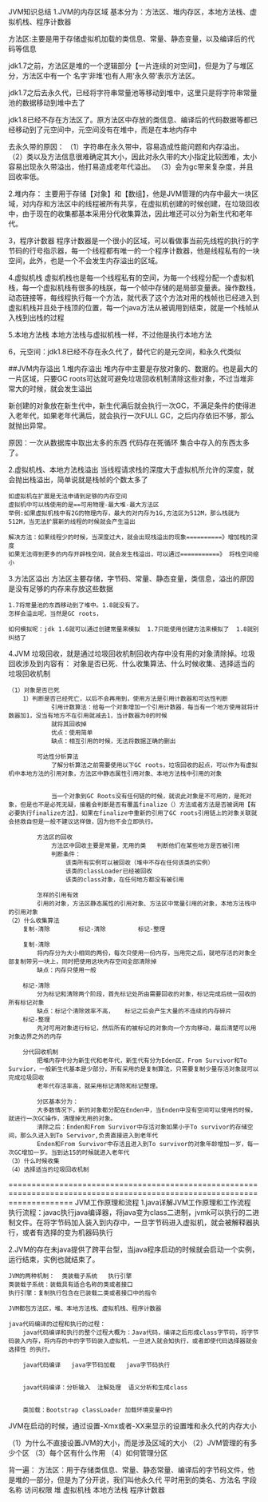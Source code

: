 JVM知识总结
1.JVM的内存区域
基本分为：方法区、堆内存区，本地方法栈、虚拟机栈、程序计数器

方法区:主要是用于存储虚拟机加载的类信息、常量、静态变量，以及编译后的代码等信息

jdk1.7之前，方法区是堆的一个逻辑部分【一片连续的对空间】，但是为了与堆区分，方法区中有一个 名字‘非堆’也有人用‘永久带’表示方法区。

jdk1.7之后去永久代，已经将字符串常量池等移动到堆中，这里只是将字符串常量池的数据移动到堆中去了

jdk1.8已经不存在方法区了。原方法区中存放的类信息、编译后的代码数据等都已经移动到了元空间中，元空间没有在堆中，而是在本地内存中

去永久带的原因：
（1）字符串在永久带中，容易造成性能问题和内存溢出。
（2）类以及方法信息很难确定其大小，因此对永久带的大小指定比较困难，太小容易出现永久带溢出，他打易造成老年代溢出。
（3）会为gc带来复杂度，并且回收率低。


2.堆内存：
主要用于存储【对象】和【数组】，他是JVM管理的内存中最大一块区域，对内存和方法区中的线程被所有共享，在虚拟机创建的时候创建，在垃圾回收中，由于现在的收集都基本采用分代收集算法，因此堆还可以分为新生代和老年代。

3，程序计数器
程序计数器是一个很小的区域，可以看做事当前先线程的执行的字节码的行号指示器，每一个线程都有唯一的一个程序计数器，他是线程私有的一块空间，此外，也是一个不会发生内存溢出的区域。

4.虚拟机栈
虚拟机栈也是每一个线程私有的空间，为每一个线程分配一个虚拟机栈，每一个虚拟机栈有很多的栈朕，每一个帧中存储的是局部变量表。操作数栈，动态链接等，每线程执行每一个方法，就代表了这个方法对用的栈帧也已经进入到虚拟机栈并且处于栈顶的位置，每一个java方法从被调用到结束，就是一个栈帧从入栈到出栈的过程

5.本地方法栈
本地方法栈与虚拟机栈一样，不过他是执行本地方法

6，元空间：jdk1.8已经不存在永久代了，替代它的是元空间，和永久代类似

##JVM内存溢出
1.堆内存溢出
堆内存中主要是存放对象的、数据的。也是最大的一片区域，只要GC roots可达就可避免垃圾回收机制清除这些对象，不过当堆非常大的时候，就会发生溢出

新创建的对象放在新生代中，新生代满后就会执行一次GC，不满足条件的使得进入老年代，如果老年代满后，就会执行一次FULL GC，之后内存依旧不够，那么就抛出异常。

原因：一次从数据库中取出太多的东西  代码存在死循环  集合中存入的东西太多了。 

2.虚拟机栈、本地方法栈溢出
    当线程请求栈的深度大于虚拟机所允许的深度，就会抛出栈溢出，简单说就是栈帧的个数太多了

    如虚拟机在扩展是无法申请到足够的内存空间
    虚拟机中可以栈使用的是==可用物理-最大堆-最大方法区
    举例:如果虚拟机栈中有2G的物理内存，最大的对内存为1G,方法区为512M，那么栈就为512M，当无法扩展新的线程的时候就会产生溢出

    解决方法：如果线程少的时候，当深度过大，就会出现栈溢出的现象==========》增加栈的深度
    如果无法得到更多的内存开辟栈空间，就会发生栈溢出，可以通过===========》 将栈空间缩小


3.方法区溢出
    方法区主要存储，字节码、常量、静态变量，类信息，溢出的原因是没有足够的内存来存放这些数据

    1.7将常量池的东西移动到了堆中。1.8就没有了。
    怎样会溢出呢，当然是GC roots，

    如何模拟呢：jdk 1.6就可以通过创建常量来模拟  1.7只能使用创建方法来模拟了  1.8就别纠结了

4.JVM
    垃圾回收，就是通过垃圾回收机制回收内存中没有用的对象清除掉。垃圾回收涉及到内容有：
        对象是否已死、什么收集算法、什么时候收集、选择适当的垃圾回收机制

    （1）对象是否已死
        1）判断是否已经死亡，以后不会再用到，使用方法是引用计数器和可达性判断
                引用计数算法：给每一个对象增加一个引用计数器，每当有一个地方使用就将计数器加1，没当有地方不在引用就减去1，当计数器为0的时候
                就将其回收掉
                优点：使用简单
                缺点：相互引用的时候，无法将数据正确的删出

            可达性分析算法
                了解分析算法之前需要使用以下GC roots，垃圾回收的起点，可以作为有虚拟机中本地方法的引用对象，方法区中静态属性引用对象、本地方法栈中引用的对象


                当一个对象到GC Roots没有任何链的时候，就说此对象是不可用的，是死对象，但是也不是必死无疑，接着会判断是否有覆盖finalize（）方法或者方法是否被调用【有必要执行finalize方法】，如果在finalize中重新的引用了GC roots引用链上的对象关联就会拯救自但是一般不建议这样做，因为他不会立即执行。

            方法区的回收
                方法区中回收主要是常量，无用的类   判断他们在某些地方是否被引用
                判断条件：
                    该类所有实例可以被回收（堆中不存在任何该类的实例）
                    该类的classLoader已经被回收
                    该类的class对象，在任何地方都没有被引用

            怎样的引用有效
            引用的对象，方法区静态属性的引用对象、方法区中常量引用的对象，本地方法栈中的引用对象
    （2）什么收集算法
        复制-清除        标记-清除         标记-整理

        复制-清除
            将内存分为大小相同的两份，每次只使用一份内存，当用完之后，就吧存活的对象全部复制带另一块上，同时把使用这块内存空间全部清除掉
            缺点：内存只使用一般

        标记-清除
            分为标记和清除两个阶段，首先标记处所由需要回收的对象，标记完成后统一回收的所有标记对象
            缺点：标记个清除效率不高，   标记之后会产生大量的不连续的内存碎片
        标记-整理
            先对可用对象进行标记，然后所有的被标记的对象向一个方向移动，最后清楚可以用对象边界之外的内存

        分代回收机制
            把堆内存中分为新生代和老年代，新生代有分为Eden区，From Survivor和To Survior，一般新生代基本是少部分，所有采用的是复制算法，只需要复制少量存活对象就可以完成垃圾回收
            老年代存活率高，就采用标记清除和标记整理。

            分区基本分为：
            大多数情况下，新的对象都分配在Enden中，当Enden中没有空间可以使用的时候，就进行一次GC操作，清理掉无用的对象。
            清除之后：Enden和From Survivor中存活对象如果小于To survivor的存储空间，那么久进入到To Servivor,负责直接进入到老年代
            Enden和From Survivor中存活且进入到To survivor的对象年龄增加一岁，每一次GC增加一岁。当到达15的时候就进入老年代
    （3）什么时候收集
    （4）选择适当的垃圾回收机制






==========================================================================================================================
JVM工作原理和流程
1.java详解JVM工作原理和工作流程
执行流程：javac执行java编译器，将java变为class二进制，jvmk可以执行的二进制文件。在将字节码加入装入到内存中，一旦字节码进入虚拟机，就会被解释器执行，或者有选择的变为机器码执行

2.JVM的存在未java提供了跨平台型，当java程序启动的时候就会启动一个实例，运行结束，实例也就结束了。

    JVM的两种机制：  类装载子系统   执行引擎
    类装载子系统：装载具有适合名称的类或者接口
    执行引擎：复制执行包含在已装载二类或者接口中的指令

    JVM都包方法区，堆、本地方法栈、虚拟机栈、程序计数器

    java代码编译的过程和执行的过程：
        java代码编译和执行的整个过程大概为：Java代码，编译之后形成class字节码，将字节码装入内存，将内存的中的字节码装入虚拟机，一旦进入就会知执行，或者即使代码选择器就会选择性 的执行。

        java代码编译   java字节码加载   java字节码执行


        java代码编译：分析输入  注解处理  语义分析和生成class  


        类加载：Bootstrap classLoader 加载环境变量中的



JVM在启动的时候，通过设置-Xmx或者-XX来显示的设置堆和永久代的内存大小

（1）为什么不直接设置JVM的大小，而是涉及区域的大小
（2）JVM管理的有多少个区
（3）每个区有什么作用
（4）如何管理分区

背一遍：
    方法区：用于存储类信息、常量、静态常量、编译后的字节码文件，他是堆的一部分，但是为了分开说，我们叫他永久代
           平时用到的类名、方法名  字段名称  访问权限
  堆  虚拟机栈   本地方法栈   程序计数器


